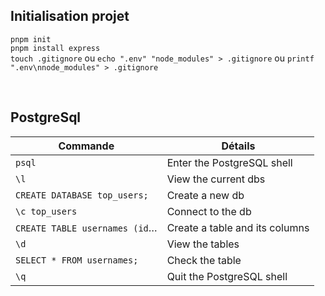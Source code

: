 ## Initialisation projet
`pnpm init` 
<br>
`pnpm install express`
<br>
`touch .gitignore` ou `echo ".env" "node_modules" > .gitignore` ou `printf ".env\nnode_modules" > .gitignore`

<br>

## PostgreSql
| Commande                      | Détails                        |
| ----------------------------- | ------------------------------ |
| `psql`                        | Enter the PostgreSQL shell     |
| `\l`                          | View the current dbs           |
| `CREATE DATABASE top_users;`  | Create a new db                |
| `\c top_users`                | Connect to the db              |
| `CREATE TABLE usernames (id`… | Create a table and its columns |
| `\d`                          | View the tables                |
| `SELECT * FROM usernames;`    | Check the table                |
| `\q`                          | Quit the PostgreSQL shell      |